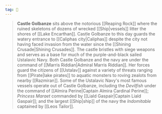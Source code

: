 ```yaml
---
tag: 🏰
---
```

> **Castle Golbanze** sits above the notorious [[Reaping Rock]] where the ruined skeletons of dozens of wrecked [[Ship|vessels]] litter the shores of [[Lake Encarthan]]. Castle Golbanze to this day guards the watery entrance to [[Caliphas city|Caliphas]] despite the city not having faced invasion from the water since the [[Shining Crusade|Shining Crusades]]. The castle bristles with siege weapons and serves as a base for much of the purple-and-black sailed Ustalavic Navy. Both Castle Golbanze and the navy are under the command of [[Marris Riddian|Admiral Marris Riddian]]. Her forces guard the citizens of [[Ustalav]] against a variety of threats ranging from [[Pirate|lake pirates]] to aquatic monsters to roving zealots from nearby [[Razmiran]]. Some of the Ustalavic Navy's most famous vessels operate out of Castle Golbanze, including the *Devilfish* under the command of [[Almira Perine|Captain Almira Cardinal Perine]]; *Princess Maraet* commanded by [[Liald Gaspair|Captain Liald Gaspair]]; and the largest [[Ship|ship]] of the navy the *Indomitable* captained by [[Leos Tailor]].








